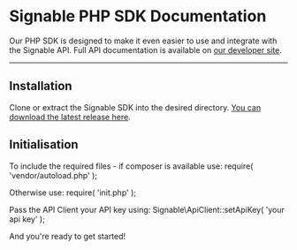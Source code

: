 Signable PHP SDK Documentation
================

Our PHP SDK is designed to make it even easier to use and integrate with the Signable API. Full API documentation is available on [our developer site](http://developer.signable.co.uk).

---------------------------------------

Installation
-------------

Clone or extract the Signable SDK into the desired directory. [You can download the latest release here](https://github.com/Signable/signable-sdk-php/archive/master.zip).

Initialisation
-------------

To include the required files - if composer is available use:
	require( 'vendor/autoload.php' );

Otherwise use:
	require( 'init.php' );

Pass the API Client your API key using:
	Signable\ApiClient::setApiKey( 'your api key' );

And you're ready to get started!
